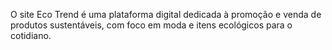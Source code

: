 O site Eco Trend é uma plataforma digital dedicada à promoção e venda de produtos sustentáveis, com foco em moda e itens ecológicos para o cotidiano.